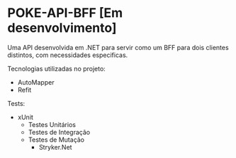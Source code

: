 # POKE-API-BFF [Em desenvolvimento]
Uma API desenvolvida em .NET para servir como um BFF para dois clientes distintos, com necessidades especificas.

Tecnologias utilizadas no projeto:

- AutoMapper
- Refit

Tests:
  - xUnit
    - Testes Unitários 
    - Testes de Integração
    - Testes de Mutação
      - Stryker.Net
  
  
